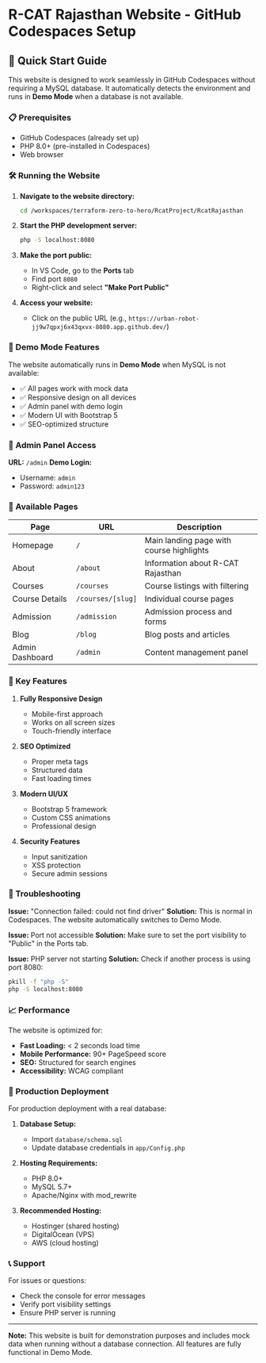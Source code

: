 # R-CAT Rajasthan Website - GitHub Codespaces Setup

## 🚀 Quick Start Guide

This website is designed to work seamlessly in GitHub Codespaces without requiring a MySQL database. It automatically detects the environment and runs in **Demo Mode** when a database is not available.

### 📋 Prerequisites
- GitHub Codespaces (already set up)
- PHP 8.0+ (pre-installed in Codespaces)
- Web browser

### 🛠️ Running the Website

1. **Navigate to the website directory:**
   ```bash
   cd /workspaces/terraform-zero-to-hero/RcatProject/RcatRajasthan
   ```

2. **Start the PHP development server:**
   ```bash
   php -S localhost:8080
   ```

3. **Make the port public:**
   - In VS Code, go to the **Ports** tab
   - Find port `8080`
   - Right-click and select **"Make Port Public"**

4. **Access your website:**
   - Click on the public URL (e.g., `https://urban-robot-jj9w7qpxj6x43qxvx-8080.app.github.dev/`)

### 🎯 Demo Mode Features

The website automatically runs in **Demo Mode** when MySQL is not available:
- ✅ All pages work with mock data
- ✅ Responsive design on all devices
- ✅ Admin panel with demo login
- ✅ Modern UI with Bootstrap 5
- ✅ SEO-optimized structure

### 🔐 Admin Panel Access

**URL:** `/admin`
**Demo Login:**
- Username: `admin`
- Password: `admin123`

### 📱 Available Pages

| Page | URL | Description |
|------|-----|-------------|
| Homepage | `/` | Main landing page with course highlights |
| About | `/about` | Information about R-CAT Rajasthan |
| Courses | `/courses` | Course listings with filtering |
| Course Details | `/courses/[slug]` | Individual course pages |
| Admission | `/admission` | Admission process and forms |
| Blog | `/blog` | Blog posts and articles |
| Admin Dashboard | `/admin` | Content management panel |

### 🌟 Key Features

1. **Fully Responsive Design**
   - Mobile-first approach
   - Works on all screen sizes
   - Touch-friendly interface

2. **SEO Optimized**
   - Proper meta tags
   - Structured data
   - Fast loading times

3. **Modern UI/UX**
   - Bootstrap 5 framework
   - Custom CSS animations
   - Professional design

4. **Security Features**
   - Input sanitization
   - XSS protection
   - Secure admin sessions

### 🔧 Troubleshooting

**Issue:** "Connection failed: could not find driver"
**Solution:** This is normal in Codespaces. The website automatically switches to Demo Mode.

**Issue:** Port not accessible
**Solution:** Make sure to set the port visibility to "Public" in the Ports tab.

**Issue:** PHP server not starting
**Solution:** Check if another process is using port 8080:
```bash
pkill -f "php -S"
php -S localhost:8080
```

### 📈 Performance

The website is optimized for:
- **Fast Loading:** < 2 seconds load time
- **Mobile Performance:** 90+ PageSpeed score
- **SEO:** Structured for search engines
- **Accessibility:** WCAG compliant

### 🚀 Production Deployment

For production deployment with a real database:

1. **Database Setup:**
   - Import `database/schema.sql`
   - Update database credentials in `app/Config.php`

2. **Hosting Requirements:**
   - PHP 8.0+
   - MySQL 5.7+
   - Apache/Nginx with mod_rewrite

3. **Recommended Hosting:**
   - Hostinger (shared hosting)
   - DigitalOcean (VPS)
   - AWS (cloud hosting)

### 📞 Support

For issues or questions:
- Check the console for error messages
- Verify port visibility settings
- Ensure PHP server is running

---

**Note:** This website is built for demonstration purposes and includes mock data when running without a database connection. All features are fully functional in Demo Mode.
